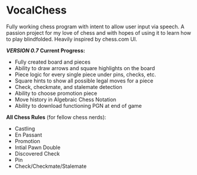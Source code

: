 # VocalChess
Fully working chess program with intent to allow user input via speech. A passion project for my love of chess and with hopes of using it to learn how to play blindfolded. Heavily inspired by chess.com UI.

**_VERSION 0.7_**
**Current Progress:**
  * Fully created board and pieces
  * Ability to draw arrows and square highlights on the board
  * Piece logic for every single piece under pins, checks, etc.
  * Square hints to show all possible legal moves for a piece
  * Check, checkmate, and stalemate detection
  * Ability to choose promotion piece
  * Move history in Algebraic Chess Notation
  * Ability to download functioning PGN at end of game
    
**All Chess Rules** (for fellow chess nerds):
  * Castling
  * En Passant
  * Promotion
  * Intial Pawn Double
  * Discovered Check
  * Pin
  * Check/Checkmate/Stalemate
    
